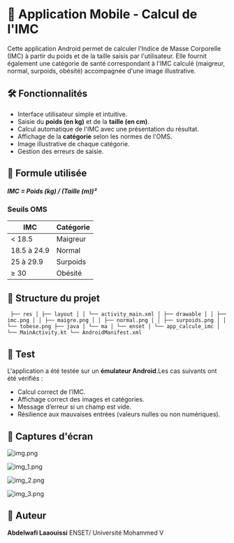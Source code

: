 # 📱 Application Mobile - Calcul de l'IMC

Cette application Android permet de calculer l'Indice de Masse Corporelle (IMC) à partir du poids et de la taille saisis par l'utilisateur. Elle fournit également une catégorie de santé correspondant à l'IMC calculé (maigreur, normal, surpoids, obésité) accompagnée d'une image illustrative.

## 🛠️ Fonctionnalités

- Interface utilisateur simple et intuitive.
- Saisie du **poids (en kg)** et de la **taille (en cm)**.
- Calcul automatique de l'IMC avec une présentation du résultat.
- Affichage de la **catégorie** selon les normes de l'OMS.
- Image illustrative de chaque catégorie.
- Gestion des erreurs de saisie.

## 🔢 Formule utilisée

 #####         IMC = Poids (kg) / (Taille (m))²


### Seuils OMS

| IMC               | Catégorie    |
|-------------------|--------------|
| < 18.5            | Maigreur     |
| 18.5 à 24.9       | Normal       |
| 25 à 29.9         | Surpoids     |
| ≥ 30              | Obésité      |

## 🧱 Structure du projet

<pre><code> ├── res │ ├── layout │ │ └── activity_main.xml │ ├── drawable │ │ ├── imc.png │ │ ├── maigre.png │ │ ├── normal.png │ │ ├── surpoids.png │ │ └── tobese.png ├── java │ └── ma │ └── enset │ └── app_calcule_imc │ └── MainActivity.kt └── AndroidManifest.xml </code></pre>


## 🧪 Test

L'application a été testée sur un **émulateur Android**.Les cas suivants ont été vérifiés :

- Calcul correct de l’IMC.
- Affichage correct des images et catégories.
- Message d’erreur si un champ est vide.
- Résilience aux mauvaises entrées (valeurs nulles ou non numériques).


## 📸 Captures d'écran 
![img.png](IMG/img.png)

![img_1.png](IMG/img_1.png)

![img_2.png](IMG/img_2.png)

![img_3.png](IMG/img_3.png)

## 👤 Auteur

**Abdelwafi Laaouissi**
ENSET/ Université Mohammed V


